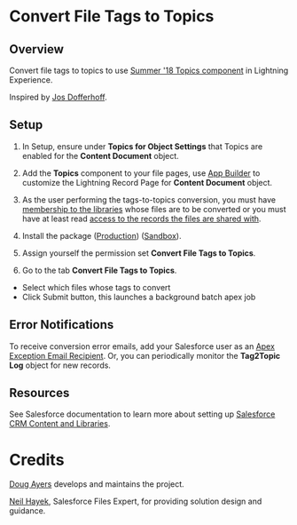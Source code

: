Convert File Tags to Topics
==============================

Overview
--------

Convert file tags to topics to use [Summer '18 Topics component](https://releasenotes.docs.salesforce.com/en-us/summer18/release-notes/rn_general_topics_on_records.htm) in Lightning Experience.

Inspired by [Jos Dofferhoff](https://success.salesforce.com/_ui/core/chatter/groups/GroupProfilePage?g=0F93A0000009SE1&fId=0D53A00003f1lod).

Setup
-----

1. In Setup, ensure under **Topics for Object Settings** that Topics are enabled for the **Content Document** object.

2. Add the **Topics** component to your file pages, use [App Builder](https://trailhead.salesforce.com/en/modules/lightning_app_builder) to customize the Lightning Record Page for **Content Document** object.

3. As the user performing the tags-to-topics conversion, you must have [membership to the libraries](https://help.salesforce.com/articleView?id=content_workspace_create.htm&type=5) whose files are to be converted
or you must have at least read [access to the records the files are shared with](https://developer.salesforce.com/docs/atlas.en-us.api.meta/api/sforce_api_objects_contentdocumentlink.htm).

4. Install the package ([Production]()) ([Sandbox]()).

5. Assign yourself the permission set **Convert File Tags to Topics**.

6. Go to the tab **Convert File Tags to Topics**.
  * Select which files whose tags to convert
  * Click Submit button, this launches a background batch apex job
 

Error Notifications
-------------------

To receive conversion error emails, add your Salesforce user as an [Apex Exception Email Recipient](https://help.salesforce.com/articleView?id=code_apex_exceptions.htm&type=5).
Or, you can periodically monitor the **Tag2Topic Log** object for new records.

Resources
---------

See Salesforce documentation to learn more about setting up [Salesforce CRM Content and Libraries](https://help.salesforce.com/articleView?id=collab_admin_crm_content.htm&type=5).

Credits
=======

[Doug Ayers](https://douglascayers.com) develops and maintains the project.

[Neil Hayek](https://success.salesforce.com/ProfileView?userId=00530000003SpRm), Salesforce Files Expert, for providing solution design and guidance.
